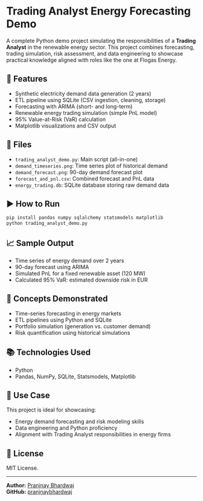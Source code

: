 # Trading Analyst Energy Forecasting Demo

A complete Python demo project simulating the responsibilities of a **Trading Analyst** in the renewable energy sector. This project combines forecasting, trading simulation, risk assessment, and data engineering to showcase practical knowledge aligned with roles like the one at Flogas Energy.

## 🔧 Features

- Synthetic electricity demand data generation (2 years)
- ETL pipeline using SQLite (CSV ingestion, cleaning, storage)
- Forecasting with ARIMA (short- and long-term)
- Renewable energy trading simulation (simple PnL model)
- 95% Value-at-Risk (VaR) calculation
- Matplotlib visualizations and CSV output

## 📁 Files

- `trading_analyst_demo.py`: Main script (all-in-one)
- `demand_timeseries.png`: Time series plot of historical demand
- `demand_forecast.png`: 90-day demand forecast plot
- `forecast_and_pnl.csv`: Combined forecast and PnL data
- `energy_trading.db`: SQLite database storing raw demand data

## ▶️ How to Run

```bash
pip install pandas numpy sqlalchemy statsmodels matplotlib
python trading_analyst_demo.py
```

## 📈 Sample Output
- Time series of energy demand over 2 years
- 90-day forecast using ARIMA
- Simulated PnL for a fixed renewable asset (120 MW)
- Calculated 95% VaR: estimated downside risk in EUR

## 📌 Concepts Demonstrated

- Time-series forecasting in energy markets
- ETL pipelines using Python and SQLite
- Portfolio simulation (generation vs. customer demand)
- Risk quantification using historical simulations

## 📚 Technologies Used

- Python
- Pandas, NumPy, SQLite, Statsmodels, Matplotlib

## 💼 Use Case

This project is ideal for showcasing:
- Energy demand forecasting and risk modeling skills
- Data engineering and Python proficiency
- Alignment with Trading Analyst responsibilities in energy firms

## 📎 License

MIT License. 

---

**Author:** [Pranjnay Bhardwaj](https://www.linkedin.com/in/pranjnay-bhardwaj-716631192)  
**GitHub:** [pranjnaybhardwaj](https://github.com/pranjnaybhardwaj)
